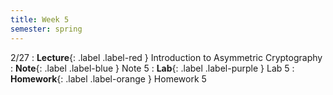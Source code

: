```yaml
---
title: Week 5
semester: spring
---
```


2/27
: **Lecture**{: .label .label-red } Introduction to Asymmetric Cryptography
: **Note**{: .label .label-blue } Note 5
: **Lab**{: .label .label-purple } Lab 5
: **Homework**{: .label .label-orange } Homework 5

